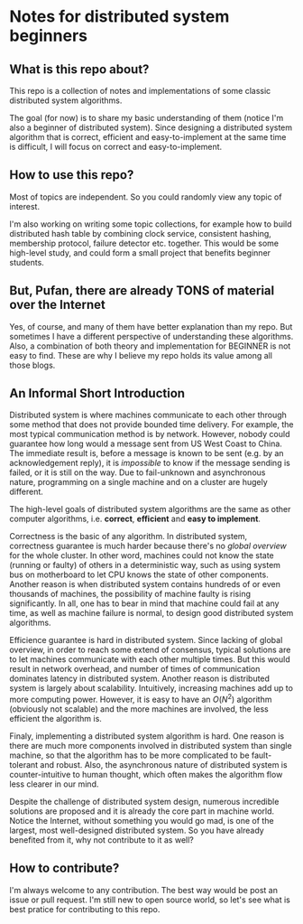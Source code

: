 # Notes for distributed system beginners

## What is this repo about?

This repo is a collection of notes and implementations of some classic distributed system algorithms.

The goal (for now) is to share my basic understanding of them (notice I'm also a beginner of distributed system). Since designing a distributed system algorithm that is correct, efficient and easy-to-implement at the same time is difficult, I will focus on correct and easy-to-implement.

## How to use this repo?

Most of topics are independent. So you could randomly view any topic of interest.

I'm also working on writing some topic collections, for example how to build distributed hash table by combining clock service, consistent hashing, membership protocol, failure detector etc. together. This would be some high-level study, and could form a small project that benefits beginner students.

## But, Pufan, there are already TONS of material over the Internet

Yes, of course, and many of them have better explanation than my repo. But sometimes I have a different perspective of understanding these algorithms. Also, a combination of both theory and implementation for BEGINNER is not easy to find. These are why I believe my repo holds its value among all those blogs. 

## An Informal Short Introduction

Distributed system is where machines communicate to each other through some method that does not provide bounded time delivery. For example, the most typical communication method is by network. However, nobody could guarantee how long would a message sent from US West Coast to China. The immediate result is, before a message is known to be sent (e.g. by an acknowledgement reply), it is *impossible* to know if the message sending is failed, or it is still on the way. Due to fail-unknown and asynchronous nature, programming on a single machine and on a cluster are hugely different.

The high-level goals of distributed system algorithms are the same as other computer algorithms, i.e. **correct**, **efficient** and **easy to implement**.

Correctness is the basic of any algorithm. In distributed system, correctness guarantee is much harder because there's no *global overview* for the whole cluster. In other word, machines could not know the state (running or faulty) of others in a deterministic way, such as using system bus on motherboard to let CPU knows the state of other components. Another reason is when distributed system contains hundreds of or even thousands of machines, the possibility of machine faulty is rising significantly. In all, one has to bear in mind that machine could fail at any time, as well as machine failure is normal, to design good distributed system algorithms.

Efficience guarantee is hard in distributed system. Since lacking of global overview, in order to reach some extend of consensus, typical solutions are to let machines communicate with each other multiple times. But this would result in network overhead, and number of times of communication dominates latency in distributed system. Another reason is distributed system is largely about scalability. Intuitively, increasing machines add up to more computing power. However, it is easy to have an $O(N^2)$ algorithm (obviously not scalable) and the more machines are involved, the less efficient the algorithm is.

Finaly, implementing a distributed system algorithm is hard. One reason is there are much more components involved in distributed system than single machine, so that the algorithm has to be more complicated to be fault-tolerant and robust. Also, the asynchronous nature of distributed system is counter-intuitive to human thought, which often makes the algorithm flow less clearer in our mind.

Despite the challenge of distributed system design, numerous incredible solutions are proposed and it is already the core part in machine world. Notice the Internet, without something you would go mad, is one of the largest, most well-designed distributed system. So you have already benefited from it, why not contribute to it as well?

## How to contribute?

I'm always welcome to any contribution. The best way would be post an issue or pull request. I'm still new to open source world, so let's see what is best pratice for contributing to this repo.

